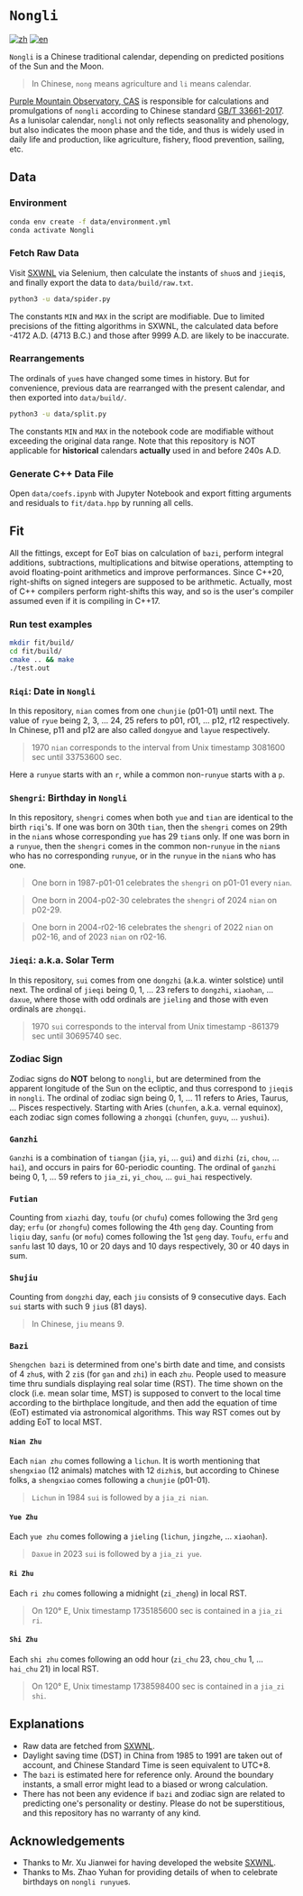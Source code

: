 # `Nongli`

[![zh](https://img.shields.io/badge/lang-zh-red.svg)](README-zh.md)
[![en](https://img.shields.io/badge/lang-en-blue.svg)](README-en.md)

`Nongli` is a Chinese traditional calendar, depending on predicted positions of the Sun and the Moon.

> In Chinese, `nong` means agriculture and `li` means calendar.

[Purple Mountain Observatory, CAS](http://english.pmo.cas.cn/) is responsible for calculations and promulgations of `nongli` according to Chinese standard [GB/T 33661-2017](https://std.samr.gov.cn/gb/search/gbDetailed?id=71F772D817FDD3A7E05397BE0A0AB82A). As a lunisolar calendar, `nongli` not only reflects seasonality and phenology, but also indicates the moon phase and the tide, and thus is widely used in daily life and production, like agriculture, fishery, flood prevention, sailing, etc.

## Data

### Environment

```bash
conda env create -f data/environment.yml
conda activate Nongli
```

### Fetch Raw Data

Visit [SXWNL](https://www.sxwnl.com/super/) via Selenium, then calculate the instants of `shuo`s and `jieqi`s, and finally export the data to `data/build/raw.txt`. 

```bash
python3 -u data/spider.py
```

The constants `MIN` and `MAX` in the script are modifiable. Due to limited precisions of the fitting algorithms in SXWNL, the calculated data before -4172 A.D. (4713 B.C.) and those after 9999 A.D. are likely to be inaccurate.

### Rearrangements

The ordinals of `yue`s have changed some times in history. But for convenience, previous data are rearranged with the present calendar, and then exported into `data/build/`.

```bash
python3 -u data/split.py
```

The constants `MIN` and `MAX` in the notebook code are modifiable without exceeding the original data range. Note that this repository is NOT applicable for **historical** calendars **actually** used in and before 240s A.D.

### Generate C++ Data File

Open `data/coefs.ipynb` with Jupyter Notebook and export fitting arguments and residuals to `fit/data.hpp` by running all cells.

## Fit

All the fittings, except for EoT bias on calculation of `bazi`, perform integral additions, subtractions, multiplications and bitwise operations, attempting to avoid floating-point arithmetics and improve performances. Since C++20, right-shifts on signed integers are supposed to be arithmetic. Actually, most of C++ compilers perform right-shifts this way, and so is the user's compiler assumed even if it is compiling in C++17.

### Run test examples

```bash
mkdir fit/build/
cd fit/build/
cmake .. && make
./test.out
```

### `Riqi`: Date in `Nongli`

In this repository, `nian` comes from one `chunjie` (p01-01) until next. The value of `ryue` being 2, 3, ... 24, 25 refers to p01, r01, ... p12, r12 respectively. In Chinese, p11 and p12 are also called `dongyue` and `layue` respectively.

> 1970 `nian` corresponds to the interval from Unix timestamp 3081600 sec until 33753600 sec.

Here a `runyue` starts with an `r`, while a common non-`runyue` starts with a `p`.

### `Shengri`: Birthday in `Nongli`

In this repository, `shengri` comes when both `yue` and `tian` are identical to the birth `riqi`'s. If one was born on 30th `tian`, then the `shengri` comes on 29th in the `nian`s whose corresponding `yue` has 29 `tian`s only. If one was born in a `runyue`, then the `shengri` comes in the common non-`runyue` in the `nian`s who has no corresponding `runyue`, or in the `runyue` in the `nian`s who has one.

> One born in 1987-p01-01 celebrates the `shengri` on p01-01 every `nian`.

> One born in 2004-p02-30 celebrates the `shengri` of 2024 `nian` on p02-29.

> One born in 2004-r02-16 celebrates the `shengri` of 2022 `nian` on p02-16, and of 2023 `nian` on r02-16.

### `Jieqi`: a.k.a. Solar Term

In this repository, `sui` comes from one `dongzhi` (a.k.a. winter solstice) until next. The ordinal of `jieqi` being 0, 1, ... 23 refers to `dongzhi`, `xiaohan`, ... `daxue`, where those with odd ordinals are `jieling` and those with even ordinals are `zhongqi`.

> 1970 `sui` corresponds to the interval from Unix timestamp -861379 sec until 30695740 sec.

### Zodiac Sign

Zodiac signs do **NOT** belong to `nongli`, but are determined from the apparent longitude of the Sun on the ecliptic, and thus correspond to `jieqi`s in `nongli`. The ordinal of zodiac sign being 0, 1, ... 11 refers to Aries, Taurus, ... Pisces respectively. Starting with Aries (`chunfen`, a.k.a. vernal equinox), each zodiac sign comes following a `zhongqi` (`chunfen`, `guyu`, ... `yushui`).

### `Ganzhi`

`Ganzhi` is a combination of `tiangan` (`jia`, `yi`, ... `gui`) and `dizhi` (`zi`, `chou`, ... `hai`), and occurs in pairs for 60-periodic counting. The ordinal of `ganzhi` being 0, 1, ... 59 refers to `jia_zi`, `yi_chou`, ... `gui_hai` respectively.

### `Futian`

Counting from `xiazhi` day, `toufu` (or `chufu`) comes following the 3rd `geng` day; `erfu` (or `zhongfu`) comes following the 4th `geng` day. Counting from `liqiu` day, `sanfu` (or `mofu`) comes following the 1st `geng` day. `Toufu`, `erfu` and `sanfu` last 10 days, 10 or 20 days and 10 days respectively, 30 or 40 days in sum.

### `Shujiu`

Counting from `dongzhi` day, each `jiu` consists of 9 consecutive days. Each `sui` starts with such 9 `jiu`s (81 days).

> In Chinese, `jiu` means 9.

### `Bazi`

`Shengchen bazi` is determined from one's birth date and time, and consists of 4 `zhu`s, with 2 `zi`s (for `gan` and `zhi`) in each `zhu`. People used to measure time thru sundials displaying real solar time (RST). The time shown on the clock (i.e. mean solar time, MST) is supposed to convert to the local time according to the birthplace longitude, and then add the equation of time (EoT) estimated via astronomical algorithms. This way RST comes out by adding EoT to local MST.

#### `Nian Zhu`

Each `nian zhu` comes following a `lichun`. It is worth mentioning that `shengxiao` (12 animals) matches with 12 `dizhi`s, but according to Chinese folks, a `shengxiao` comes following a `chunjie` (p01-01).

> `Lichun` in 1984 `sui` is followed by a `jia_zi nian`.

#### `Yue Zhu`

Each `yue zhu` comes following a `jieling` (`lichun`, `jingzhe`, ... `xiaohan`).

> `Daxue` in 2023 `sui` is followed by a `jia_zi yue`.

#### `Ri Zhu`

Each `ri zhu` comes following a midnight (`zi_zheng`) in local RST.

> On 120° E, Unix timestamp 1735185600 sec is contained in a `jia_zi ri`.

#### `Shi Zhu`

Each `shi zhu` comes following an odd hour (`zi_chu` 23, `chou_chu` 1, ... `hai_chu` 21) in local RST.

> On 120° E, Unix timestamp 1738598400 sec is contained in a `jia_zi shi`.

## Explanations

* Raw data are fetched from [SXWNL](https://www.sxwnl.com/super/).
* Daylight saving time (DST) in China from 1985 to 1991 are taken out of account, and Chinese Standard Time is seen equivalent to UTC+8.
* The `bazi` is estimated here for reference only. Around the boundary instants, a small error might lead to a biased or wrong calculation.
* There has not been any evidence if `bazi` and zodiac sign are related to predicting one's personality or destiny. Please do not be superstitious, and this repository has no warranty of any kind.

## Acknowledgements

* Thanks to Mr. Xu Jianwei for having developed the website [SXWNL](https://www.sxwnl.com/super/).
* Thanks to Ms. Zhao Yuhan for providing details of when to celebrate birthdays on `nongli runyue`s.
